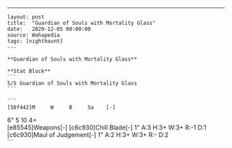 ---
    layout: post
    title:  "Guardian of Souls with Mortality Glass"
    date:   2020-12-05 00:00:00
    source: Wahapedia
    tags: [nighthaunt]
    ---
    
    **Guardian of Souls with Mortality Glass**
    
    **Stat Block**
    ```
    5/5 Guardian of Souls with Mortality Glass
    ```
    
    ```
    [56f442]M     W     B     Sa    [-]
6"    5     10    4+    
[e85545]Weapons[-]
[c6c930]Chill Blade[-]
1"     A:3    H:3+   W:3+   R:-1   D:1   
[c6c930]Maul of Judgement[-]
1"     A:2    H:3+   W:3+   R:-    D:2   
    ```
    
    
    